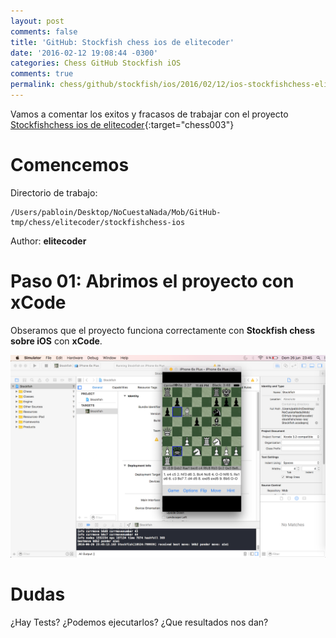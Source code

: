 ```yaml
---
layout: post
comments: false
title: 'GitHub: Stockfish chess ios de elitecoder'
date: '2016-02-12 19:08:44 -0300'
categories: Chess GitHub Stockfish iOS
comments: true
permalink: chess/github/stockfish/ios/2016/02/12/ios-stockfishchess-elitecoder.html
---
```


Vamos a comentar los exitos y fracasos de trabajar con el proyecto [Stockfishchess ios de elitecoder][github-chess-003-stockfishchess-ios]{:target="chess003"}

# Comencemos

Directorio de trabajo:

```
/Users/pabloin/Desktop/NoCuestaNada/Mob/GitHub-tmp/chess/elitecoder/stockfishchess-ios
```

Author: **elitecoder**

# Paso 01: Abrimos el proyecto con xCode

Obseramos que el proyecto funciona correctamente con **Stockfish chess sobre iOS** con **xCode**.

![importacion paso1 screenshot](/assets/post_003_chess-link-001.png)

# Dudas

¿Hay Tests? ¿Podemos ejecutarlos? ¿Que resultados nos dan?

[github-chess-001-droidfish]: https://github.com/peterosterlund2/droidfish
[github-chess-002-droidfishchess_android]: https://github.com/elitecoder/droidfishchess_android
[github-chess-003-stockfishchess-ios]: https://github.com/elitecoder/stockfishchess-ios
[github-chess-004-stockfishchess-android]: https://github.com/mqprichard/stockfishchess-android

